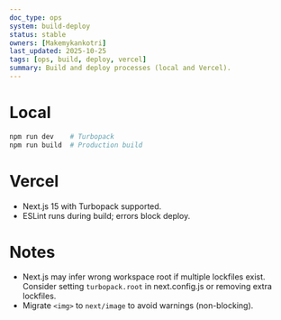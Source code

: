```yaml
---
doc_type: ops
system: build-deploy
status: stable
owners: [Makemykankotri]
last_updated: 2025-10-25
tags: [ops, build, deploy, vercel]
summary: Build and deploy processes (local and Vercel).
---
```


# Local
```bash
npm run dev    # Turbopack
npm run build  # Production build
```

# Vercel
- Next.js 15 with Turbopack supported.
- ESLint runs during build; errors block deploy.

# Notes
- Next.js may infer wrong workspace root if multiple lockfiles exist. Consider setting `turbopack.root` in next.config.js or removing extra lockfiles.
- Migrate `<img>` to `next/image` to avoid warnings (non-blocking).
